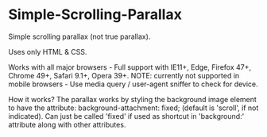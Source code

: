 # Simple-Scrolling-Parallax
Simple scrolling parallax (not true parallax). 

Uses only HTML &amp; CSS. 

Works with all major browsers - Full support with IE11+, Edge, Firefox 47+, Chrome 49+, Safari 9.1+, Opera 39+. NOTE: currently not supported in mobile browsers - Use media query / user-agent sniffer to check for device.

How it works?
The parallax works by styling the background image element to have the attribute: background-attachment: fixed; (default is 'scroll', if not indicated). Can just be called 'fixed' if used as shortcut in 'background:' attribute along with other attributes.
